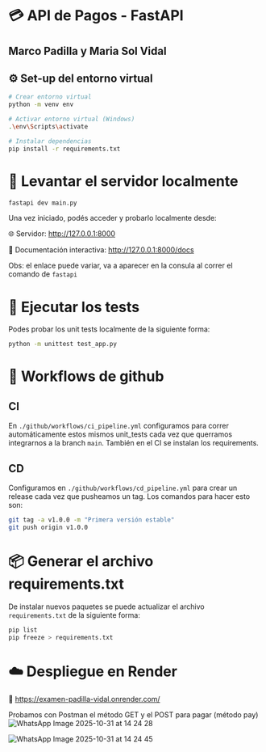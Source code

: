 # 💳 API de Pagos - FastAPI
Marco Padilla y Maria Sol Vidal
---

## ⚙️ Set-up del entorno virtual

```bash
# Crear entorno virtual
python -m venv env

# Activar entorno virtual (Windows)
.\env\Scripts\activate

# Instalar dependencias
pip install -r requirements.txt
```

# 🚀 Levantar el servidor localmente
```bash
fastapi dev main.py
```

Una vez iniciado, podés acceder y probarlo localmente desde:

🌐 Servidor: http://127.0.0.1:8000

📘 Documentación interactiva: http://127.0.0.1:8000/docs

Obs: el enlace puede variar, va a aparecer en la consula al correr el comando de `fastapi`

# 🧪 Ejecutar los tests
Podes probar los unit tests localmente de la siguiente forma:
```bash
python -m unittest test_app.py
```
# 🐙 Workflows de github
## CI
En  `./github/workflows/ci_pipeline.yml` configuramos para correr automáticamente estos mismos unit_tests cada vez que querramos integrarnos a la branch `main`. También en el CI se instalan los requirements.
## CD
Configuramos en  `./github/workflows/cd_pipeline.yml` para crear un release cada vez que pusheamos un tag. Los comandos para hacer esto son:
```bash
git tag -a v1.0.0 -m "Primera versión estable"
git push origin v1.0.0
```
# 📦 Generar el archivo requirements.txt
De instalar nuevos paquetes se puede actualizar el archivo `requirements.txt` de la siguiente forma:
```bash
pip list
pip freeze > requirements.txt
```

# ☁️ Despliegue en Render

🔗 https://examen-padilla-vidal.onrender.com/

Probamos con Postman el método GET y el POST para pagar (método pay)
![WhatsApp Image 2025-10-31 at 14 24 28](https://github.com/user-attachments/assets/0b253897-199a-419e-be24-ac55407e2941)

![WhatsApp Image 2025-10-31 at 14 24 45](https://github.com/user-attachments/assets/8b0dabd5-d388-4404-9263-48b54ab86b25)





